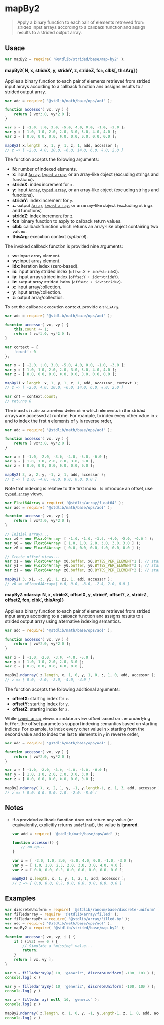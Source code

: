 <!--

@license Apache-2.0

Copyright (c) 2021 The Stdlib Authors.

Licensed under the Apache License, Version 2.0 (the "License");
you may not use this file except in compliance with the License.
You may obtain a copy of the License at

   http://www.apache.org/licenses/LICENSE-2.0

Unless required by applicable law or agreed to in writing, software
distributed under the License is distributed on an "AS IS" BASIS,
WITHOUT WARRANTIES OR CONDITIONS OF ANY KIND, either express or implied.
See the License for the specific language governing permissions and
limitations under the License.

-->

<!-- lint disable maximum-heading-length -->

# mapBy2

> Apply a binary function to each pair of elements retrieved from strided input arrays according to a callback function and assign results to a strided output array.

<section class="intro">

</section>

<!-- /.intro -->

<section class="usage">

## Usage

```javascript
var mapBy2 = require( '@stdlib/strided/base/map-by2' );
```

#### mapBy2( N, x, strideX, y, strideY, z, strideZ, fcn, clbk\[, thisArg] )

Applies a binary function to each pair of elements retrieved from strided input arrays according to a callback function and assigns results to a strided output array.

```javascript
var add = require( '@stdlib/math/base/ops/add' );

function accessor( vx, vy ) {
    return [ vx*2.0, vy*2.0 ];
}

var x = [ -2.0, 1.0, 3.0, -5.0, 4.0, 0.0, -1.0, -3.0 ];
var y = [ 1.0, 1.0, 2.0, 2.0, 3.0, 3.0, 4.0, 4.0 ];
var z = [ 0.0, 0.0, 0.0, 0.0, 0.0, 0.0, 0.0, 0.0 ];

mapBy2( x.length, x, 1, y, 1, z, 1, add, accessor );
// z => [ -2.0, 4.0, 10.0, -6.0, 14.0, 6.0, 6.0, 2.0 ]
```

The function accepts the following arguments:

-   **N**: number of indexed elements.
-   **x**: input [`Array`][mdn-array], [`typed array`][mdn-typed-array], or an array-like object (excluding strings and functions).
-   **strideX**: index increment for `x`.
-   **y**: input [`Array`][mdn-array], [`typed array`][mdn-typed-array], or an array-like object (excluding strings and functions).
-   **strideY**: index increment for `y`.
-   **z**: output [`Array`][mdn-array], [`typed array`][mdn-typed-array], or an array-like object (excluding strings and functions).
-   **strideZ**: index increment for `z`.
-   **fcn**: binary function to apply to callback return values.
-   **clbk**: callback function which returns an array-like object containing two values.
-   **thisArg**: execution context (_optional_).

The invoked callback function is provided nine arguments:

-   **vx**: input array element.
-   **vy**: input array element.
-   **idx**: iteration index (zero-based).
-   **ix**: input array strided index (`offsetX + idx*strideX`).
-   **iy**: input array strided index (`offsetY + idx*strideY`).
-   **iz**: output array strided index (`offsetZ + idx*strideZ`).
-   **x**: input array/collection.
-   **y**: input array/collection.
-   **z**: output array/collection.

To set the callback execution context, provide a `thisArg`.

```javascript
var add = require( '@stdlib/math/base/ops/add' );

function accessor( vx, vy ) {
    this.count += 1;
    return [ vx*2.0, vy*2.0 ];
}

var context = {
    'count': 0
};

var x = [ -2.0, 1.0, 3.0, -5.0, 4.0, 0.0, -1.0, -3.0 ];
var y = [ 1.0, 1.0, 2.0, 2.0, 3.0, 3.0, 4.0, 4.0 ];
var z = [ 0.0, 0.0, 0.0, 0.0, 0.0, 0.0, 0.0, 0.0 ];

mapBy2( x.length, x, 1, y, 1, z, 1, add, accessor, context );
// z => [ -2.0, 4.0, 10.0, -6.0, 14.0, 6.0, 6.0, 2.0 ]

var cnt = context.count;
// returns 8
```

The `N` and `stride` parameters determine which elements in the strided arrays are accessed at runtime. For example, to index every other value in `x` and to index the first `N` elements of `y` in reverse order,

```javascript
var add = require( '@stdlib/math/base/ops/add' );

function accessor( vx, vy ) {
    return [ vx*2.0, vy*2.0 ];
}

var x = [ -1.0, -2.0, -3.0, -4.0, -5.0, -6.0 ];
var y = [ 1.0, 1.0, 2.0, 2.0, 3.0, 3.0 ];
var z = [ 0.0, 0.0, 0.0, 0.0, 0.0, 0.0 ];

mapBy2( 3, x, 2, y, -1, z, 1, add, accessor );
// z => [ 2.0, -4.0, -8.0, 0.0, 0.0, 0.0 ]
```

Note that indexing is relative to the first index. To introduce an offset, use [`typed array`][mdn-typed-array] views.

```javascript
var Float64Array = require( '@stdlib/array/float64' );
var add = require( '@stdlib/math/base/ops/add' );

function accessor( vx, vy ) {
    return [ vx*2.0, vy*2.0 ];
}

// Initial arrays...
var x0 = new Float64Array( [ -1.0, -2.0, -3.0, -4.0, -5.0, -6.0 ] );
var y0 = new Float64Array( [ 1.0, 1.0, 2.0, 2.0, 3.0, 3.0 ] );
var z0 = new Float64Array( [ 0.0, 0.0, 0.0, 0.0, 0.0, 0.0 ] );

// Create offset views...
var x1 = new Float64Array( x0.buffer, x0.BYTES_PER_ELEMENT*1 ); // start at 2nd element
var y1 = new Float64Array( y0.buffer, y0.BYTES_PER_ELEMENT*3 ); // start at 4th element
var z1 = new Float64Array( z0.buffer, z0.BYTES_PER_ELEMENT*2 ); // start at 3rd element

mapBy2( 3, x1, -2, y1, 1, z1, 1, add, accessor );
// z0 => <Float64Array>[ 0.0, 0.0, -8.0, -2.0, 2.0, 0.0 ]
```

#### mapBy2.ndarray( N, x, strideX, offsetX, y, strideY, offsetY, z, strideZ, offsetZ, fcn, clbk\[, thisArg] )

Applies a binary function to each pair of elements retrieved from strided input arrays according to a callback function and assigns results to a strided output array using alternative indexing semantics.

```javascript
var add = require( '@stdlib/math/base/ops/add' );

function accessor( vx, vy ) {
    return [ vx*2.0, vy*2.0 ];
}

var x = [ -1.0, -2.0, -3.0, -4.0, -5.0 ];
var y = [ 1.0, 1.0, 2.0, 2.0, 3.0 ];
var z = [ 0.0, 0.0, 0.0, 0.0, 0.0 ];

mapBy2.ndarray( x.length, x, 1, 0, y, 1, 0, z, 1, 0, add, accessor );
// z => [ 0.0, -2.0, -2.0, -4.0, -4.0 ]
```

The function accepts the following additional arguments:

-   **offsetX**: starting index for `x`.
-   **offsetY**: starting index for `y`.
-   **offsetZ**: starting index for `z`.

While [`typed array`][mdn-typed-array] views mandate a view offset based on the underlying `buffer`, the offset parameters support indexing semantics based on starting indices. For example, to index every other value in `x` starting from the second value and to index the last `N` elements in `y` in reverse order,

```javascript
var add = require( '@stdlib/math/base/ops/add' );

function accessor( vx, vy ) {
    return [ vx*2.0, vy*2.0 ];
}

var x = [ -1.0, -2.0, -3.0, -4.0, -5.0, -6.0 ];
var y = [ 1.0, 1.0, 2.0, 2.0, 3.0, 3.0 ];
var z = [ 0.0, 0.0, 0.0, 0.0, 0.0, 0.0 ];

mapBy2.ndarray( 3, x, 2, 1, y, -1, y.length-1, z, 1, 3, add, accessor );
// z => [ 0.0, 0.0, 0.0, 2.0, -2.0, -8.0 ]
```

</section>

<!-- /.usage -->

<section class="notes">

## Notes

-   If a provided callback function does not return any value (or equivalently, explicitly returns `undefined`), the value is **ignored**.

    ```javascript
    var add = require( '@stdlib/math/base/ops/add' );

    function accessor() {
        // No-op...
    }

    var x = [ -2.0, 1.0, 3.0, -5.0, 4.0, 0.0, -1.0, -3.0 ];
    var y = [ 1.0, 1.0, 2.0, 2.0, 3.0, 3.0, 4.0, 4.0 ];
    var z = [ 0.0, 0.0, 0.0, 0.0, 0.0, 0.0, 0.0, 0.0 ];

    mapBy2( x.length, x, 1, y, 1, z, 1, add, accessor );
    // z => [ 0.0, 0.0, 0.0, 0.0, 0.0, 0.0, 0.0, 0.0 ]
    ```

</section>

<!-- /.notes -->

<section class="examples">

## Examples

<!-- eslint no-undef: "error" -->

```javascript
var discreteUniform = require( '@stdlib/random/base/discrete-uniform' ).factory;
var filledarray = require( '@stdlib/array/filled' );
var filledarrayBy = require( '@stdlib/array/filled-by' );
var add = require( '@stdlib/math/base/ops/add' );
var mapBy2 = require( '@stdlib/strided/base/map-by2' );

function accessor( vx, vy, i ) {
    if ( (i%3) === 0 ) {
        // Simulate a "missing" value...
        return;
    }
    return [ vx, vy ];
}

var x = filledarrayBy( 10, 'generic', discreteUniform( -100, 100 ) );
console.log( x );

var y = filledarrayBy( 10, 'generic', discreteUniform( -100, 100 ) );
console.log( y );

var z = filledarray( null, 10, 'generic' );
console.log( z );

mapBy2.ndarray( x.length, x, 1, 0, y, -1, y.length-1, z, 1, 0, add, accessor );
console.log( z );
```

</section>

<!-- /.examples -->

<!-- Section for related `stdlib` packages. Do not manually edit this section, as it is automatically populated. -->

<section class="related">

</section>

<!-- /.related -->

<!-- Section for all links. Make sure to keep an empty line after the `section` element and another before the `/section` close. -->

<section class="links">

[mdn-array]: https://developer.mozilla.org/en-US/docs/Web/JavaScript/Reference/Global_Objects/Array

[mdn-typed-array]: https://developer.mozilla.org/en-US/docs/Web/JavaScript/Reference/Global_Objects/TypedArray

</section>

<!-- /.links -->
